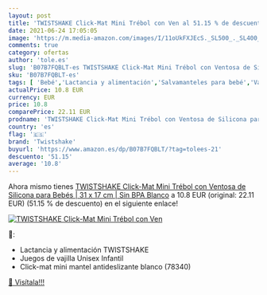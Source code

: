 ```yaml
---
layout: post
title: 'TWISTSHAKE Click-Mat Mini Trébol con Ven al 51.15 % de descuento'
date: 2021-06-24 17:05:05
image: 'https://m.media-amazon.com/images/I/11oUkFXJEcS._SL500_._SL400_.jpg'
comments: true
category: ofertas
author: 'tole.es'
slug: 'B07B7FQBLT-es TWISTSHAKE Click-Mat Mini Trébol con Ventosa de Silicona...'
sku: 'B07B7FQBLT-es'
tags: [ 'Bebé','Lactancia y alimentación','Salvamanteles para bebé','Vajilla y cubiertos','bebés','twistshake', ]
actualPrice: 10.8 EUR
currency: EUR
price: 10.8
comparePrice: 22.11 EUR
prodname: 'TWISTSHAKE Click-Mat Mini Trébol con Ventosa de Silicona para Bebés | 31 x 17 cm | Sin BPA  Blanco'
country: 'es'
flag: '🇪🇸'
brand: 'Twistshake'
buyurl: 'https://www.amazon.es/dp/B07B7FQBLT/?tag=tolees-21'
descuento: '51.15'
average: '10.8'
---
```


Ahora mismo tienes [TWISTSHAKE Click-Mat Mini Trébol con Ventosa de Silicona para Bebés | 31 x 17 cm | Sin BPA  Blanco](https://www.amazon.es/dp/B07B7FQBLT/?tag=tolees-21) a 10.8 EUR (original: 22.11 EUR) (51.15 %  de descuento) en el siguiente enlace!

[![TWISTSHAKE Click-Mat Mini Trébol con Ven](https://m.media-amazon.com/images/I/11oUkFXJEcS._SL500_._SL400_.jpg)](https://www.amazon.es/dp/B07B7FQBLT/?tag=tolees-21)

🔎:

- Lactancia y alimentación TWISTSHAKE
- Juegos de vajilla Unisex Infantil
- Click-mat mini mantel antideslizante blanco (78340)

[🛒 Visítala!!!](https://www.amazon.es/dp/B07B7FQBLT/?tag=tolees-21)
